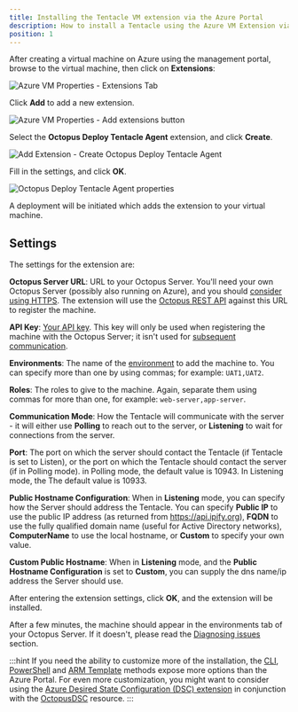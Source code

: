 ```yaml
---
title: Installing the Tentacle VM extension via the Azure Portal
description: How to install a Tentacle using the Azure VM Extension via the new Azure Portal
position: 1
---
```


After creating a virtual machine on Azure using the management portal, browse to the virtual machine, then click on **Extensions**:

![Azure VM Properties - Extensions Tab](azure-portal-extensions-menu-item.png)

Click **Add** to add a new extension.

![Azure VM Properties - Add extensions button](azure-portal-extensions-add.png)

Select the **Octopus Deploy Tentacle Agent** extension, and click **Create**.

![Add Extension - Create Octopus Deploy Tentacle Agent](azure-portal-extensions-about-extension.png)

Fill in the settings, and click **OK**.

![ Octopus Deploy Tentacle Agent properties](azure-portal-extensions-extension-properties.png)

A deployment will be initiated which adds the extension to your virtual machine.

## Settings

The settings for the extension are:

**Octopus Server URL**: URL to your Octopus Server. You'll need your own Octopus Server (possibly also running on Azure), and you should [consider using HTTPS](/docs/administration/security/exposing-octopus/expose-the-octopus-web-portal-over-https.md). The extension will use the [Octopus REST API](/docs/octopus-rest-api/index.md) against this URL to register the machine.

**API Key**: [Your API key](/docs/octopus-rest-api/how-to-create-an-api-key.md). This key will only be used when registering the machine with the Octopus Server; it isn't used for [subsequent communication](/docs/administration/security/octopus-tentacle-communication/index.md).

**Environments**: The name of the [environment](/docs/infrastructure/environments/index.md) to add the machine to. You can specify more than one by using commas; for example: `UAT1,UAT2`.

**Roles**: The roles to give to the machine. Again, separate them using commas for more than one, for example: `web-server,app-server`.

**Communication Mode**: How the Tentacle will communicate with the server - it will either use **Polling** to reach out to the server, or **Listening** to wait for connections from the server.

**Port**: The port on which the server should contact the Tentacle (if Tentacle is set to Listen), or the port on which the Tentacle should contact the server (if in Polling mode). in Polling mode, the default value is 10943. In Listening mode, the The default value is 10933.

**Public Hostname Configuration**: When in **Listening** mode, you can specify how the Server should address the Tentacle. You can specify **Public IP** to use the public IP address (as returned from <https://api.ipify.org>), **FQDN** to use the fully qualified domain name (useful for Active Directory networks), **ComputerName** to use the local hostname, or **Custom** to specify your own value.

**Custom Public Hostname**: When in **Listening** mode, and the **Public Hostname Configuration** is set to **Custom**, you can supply the dns name/ip address the Server should use.

After entering the extension settings, click **OK**, and the extension will be installed.

After a few minutes, the machine should appear in the environments tab of your Octopus Server. If it doesn't, please read the [Diagnosing issues](/docs/infrastructure/deployment-targets/windows-targets/azure-virtual-machines/diagnosing-issues.md) section.

:::hint
If you need the ability to customize more of the installation, the [CLI](via-the-azure-cli.md), [PowerShell](via-powershell.md) and [ARM Template](via-an-arm-template.md) methods expose more options than the Azure Portal. For even more customization, you might want to consider using the [Azure Desired State Configuration (DSC) extension](https://docs.microsoft.com/en-us/azure/virtual-machines/virtual-machines-windows-extensions-dsc-overview) in conjunction with the [OctopusDSC](https://www.powershellgallery.com/packages/OctopusDSC) resource.
:::
